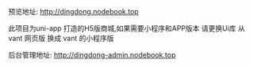 预览地址: http://dingdong.nodebook.top


此项目为uni-app 打造的H5版商城,如果需要小程序和APP版本 请更换Ui库 从vant 网页版 换成 vant 的小程序版


后台管理地址: http://dingdong-admin.nodebook.top